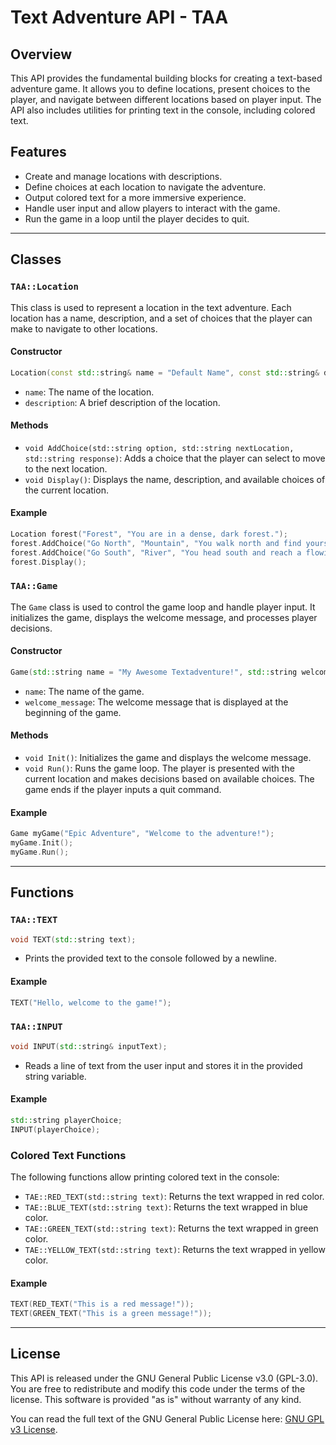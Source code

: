 # Text Adventure API - TAA

## Overview

This API provides the fundamental building blocks for creating a text-based adventure game. It allows you to define locations, present choices to the player, and navigate between different locations based on player input. The API also includes utilities for printing text in the console, including colored text.

## Features

- Create and manage locations with descriptions.
- Define choices at each location to navigate the adventure.
- Output colored text for a more immersive experience.
- Handle user input and allow players to interact with the game.
- Run the game in a loop until the player decides to quit.

---

## Classes

### `TAA::Location`

This class is used to represent a location in the text adventure. Each location has a name, description, and a set of choices that the player can make to navigate to other locations.

#### Constructor

```cpp
Location(const std::string& name = "Default Name", const std::string& description = "Default Description");
```

- `name`: The name of the location.
- `description`: A brief description of the location.

#### Methods

- `void AddChoice(std::string option, std::string nextLocation, std::string response)`: Adds a choice that the player can select to move to the next location.
- `void Display()`: Displays the name, description, and available choices of the current location.

#### Example

```cpp
Location forest("Forest", "You are in a dense, dark forest.");
forest.AddChoice("Go North", "Mountain", "You walk north and find yourself at the foot of a mountain.");
forest.AddChoice("Go South", "River", "You head south and reach a flowing river.");
forest.Display();
```

### `TAA::Game`

The `Game` class is used to control the game loop and handle player input. It initializes the game, displays the welcome message, and processes player decisions.

#### Constructor

```cpp
Game(std::string name = "My Awesome Textadventure!", std::string welcome_message = "");
```

- `name`: The name of the game.
- `welcome_message`: The welcome message that is displayed at the beginning of the game.

#### Methods

- `void Init()`: Initializes the game and displays the welcome message.
- `void Run()`: Runs the game loop. The player is presented with the current location and makes decisions based on available choices. The game ends if the player inputs a quit command.

#### Example

```cpp
Game myGame("Epic Adventure", "Welcome to the adventure!");
myGame.Init();
myGame.Run();
```

---

## Functions

### `TAA::TEXT`

```cpp
void TEXT(std::string text);
```

- Prints the provided text to the console followed by a newline.

#### Example

```cpp
TEXT("Hello, welcome to the game!");
```

### `TAA::INPUT`

```cpp
void INPUT(std::string& inputText);
```

- Reads a line of text from the user input and stores it in the provided string variable.

#### Example

```cpp
std::string playerChoice;
INPUT(playerChoice);
```

### Colored Text Functions

The following functions allow printing colored text in the console:

- `TAE::RED_TEXT(std::string text)`: Returns the text wrapped in red color.
- `TAE::BLUE_TEXT(std::string text)`: Returns the text wrapped in blue color.
- `TAE::GREEN_TEXT(std::string text)`: Returns the text wrapped in green color.
- `TAE::YELLOW_TEXT(std::string text)`: Returns the text wrapped in yellow color.

#### Example

```cpp
TEXT(RED_TEXT("This is a red message!"));
TEXT(GREEN_TEXT("This is a green message!"));
```

---

## License

This API is released under the GNU General Public License v3.0 (GPL-3.0). You are free to redistribute and modify this code under the terms of the license. This software is provided "as is" without warranty of any kind.

You can read the full text of the GNU General Public License here: [GNU GPL v3 License](https://www.gnu.org/licenses/gpl-3.0.html).
